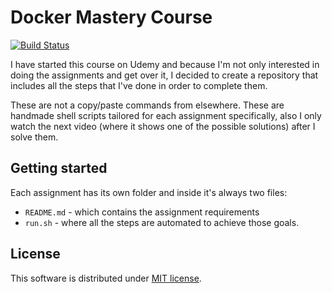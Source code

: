 Docker Mastery Course
=====================
[![Build Status](https://travis-ci.org/thegiantbeast/docker-mastery-course.svg?branch=master)](https://travis-ci.org/thegiantbeast/docker-mastery-course)

I have started this course on Udemy and because I'm not only interested in doing the assignments and get over it, I decided to create a repository that includes all the steps that I've done in order to complete them.

These are not a copy/paste commands from elsewhere. These are handmade shell scripts tailored for each assignment specifically, also I only watch the next video (where it shows one of the possible solutions) after I solve them.

## Getting started
Each assignment has its own folder and inside it's always two files:

* `README.md` - which contains the assignment requirements
* `run.sh` - where all the steps are automated to achieve those goals.

## License
This software is distributed under [MIT license](LICENSE).